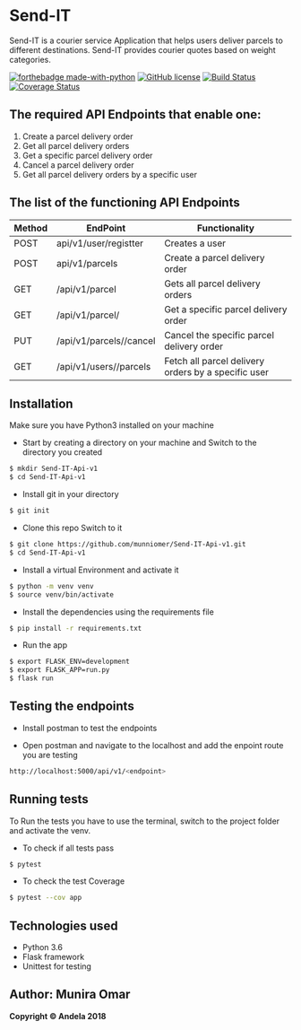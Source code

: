 # Send-IT

Send-IT is a courier service Application that helps users deliver parcels to different destinations. Send-IT provides courier quotes based on weight categories.

[![forthebadge made-with-python](http://ForTheBadge.com/images/badges/made-with-python.svg)](https://www.python.org/)
[![GitHub license](https://img.shields.io/github/license/Naereen/StrapDown.js.svg)](https://github.com/Naereen/StrapDown.js/blob/master/LICENSE)
[![Build Status](https://travis-ci.com/munniomer/Send-IT-Api-v1.svg?branch=ft-fetch-all-parcels-v1-161957767)](https://travis-ci.com/munniomer/Send-IT-Api-v1)
[![Coverage Status](https://coveralls.io/repos/github/munniomer/Send-IT-Api-v1/badge.svg?branch=ft-fetch-all-parcels-v1-161957767)](https://coveralls.io/github/munniomer/Send-IT-Api-v1?branch=ft-fetch-all-parcels-v1-161957767) 


## The required API Endpoints that enable one:
 1. Create a parcel delivery order
 2. Get all parcel delivery orders
 3. Get a specific parcel delivery order
 4. Cancel a parcel delivery order
 5. Get all parcel delivery orders by a specific user
 
 ## The list of the functioning API Endpoints

Method        | EndPoint      | Functionality |
------------- | ------------- | ---------------
POST  | api/v1/user/registter  | Creates a user   |
POST  | api/v1/parcels  | Create a parcel delivery order   |
GET  | /api/v1/parcel  | Gets all parcel delivery orders   |
GET  | /api/v1/parcel/<parcelid>  | Get a specific parcel delivery order   
PUT  | /api/v1/parcels/<parcelId>/cancel | Cancel the specific parcel delivery order   |
GET  | /api/v1/users/<userId>/parcels| Fetch all parcel delivery orders by a specific user   |
  
  
## Installation
Make sure you have Python3 installed on your machine
  - Start by creating a directory on your machine and Switch to the directory you created
 ```bash
$ mkdir Send-IT-Api-v1
$ cd Send-IT-Api-v1
```
- Install git in your directory
 ```bash
$ git init
```
- Clone this repo Switch to it
 ```bash
$ git clone https://github.com/munniomer/Send-IT-Api-v1.git 
$ cd Send-IT-Api-v1
```
- Install a virtual Environment and activate it
 ```bash
$ python -m venv venv 	
$ source venv/bin/activate
```
- Install the dependencies using the requirements file
 ```bash
$ pip install -r requirements.txt
```
- Run the app
 ```bash
$ export FLASK_ENV=development
$ export FLASK_APP=run.py
$ flask run
```
## Testing the endpoints
- Install postman to test the endpoints 

- Open postman and navigate to the localhost and add the enpoint route you are testing
 ```bash
 http://localhost:5000/api/v1/<endpoint>
 
```
## Running tests
To Run the tests you have to use the terminal, switch to the project folder and activate the venv.

- To check if all tests pass
```bash
$ pytest 
```
- To check the test Coverage 

```bash
$ pytest --cov app  
```

## Technologies used
- Python 3.6
- Flask framework
- Unittest for testing

## Author: Munira Omar

__Copyright © Andela 2018__



